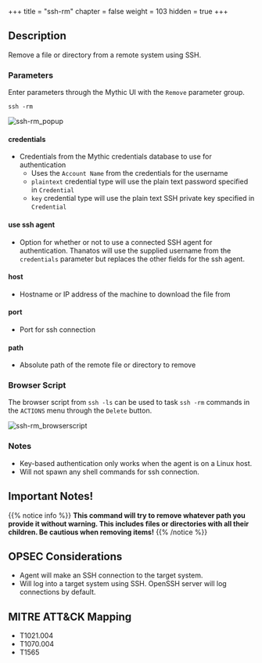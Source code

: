 +++
title = "ssh-rm"
chapter = false
weight = 103
hidden = true
+++

## Description
Remove a file or directory from a remote system using SSH.

### Parameters
Enter parameters through the Mythic UI with the `Remove` parameter group.
```
ssh -rm
```
![ssh-rm_popup](../images/ssh-rm_popup.png)

#### credentials
 - Credentials from the Mythic credentials database to use for authentication
   * Uses the `Account Name` from the credentials for the username
   * `plaintext` credential type will use the plain text password specified in `Credential`
   * `key` credential type will use the plain text SSH private key specified in
     `Credential`

#### use ssh agent
 - Option for whether or not to use a connected SSH agent for authentication. Thanatos will use
   the supplied username from the `credentials` parameter but replaces the other fields
   for the ssh agent.

#### host
 - Hostname or IP address of the machine to download the file from

#### port
 - Port for ssh connection

#### path
 - Absolute path of the remote file or directory to remove

### Browser Script
The browser script from `ssh -ls` can be used to task `ssh -rm` commands in the `ACTIONS`
menu through the `Delete` button.

![ssh-rm_browserscript](../images/ssh-rm_browserscript.png)

### Notes
 - Key-based authentication only works when the agent is on a Linux host.
 - Will not spawn any shell commands for ssh connection.

## Important Notes!
{{% notice info %}}
**This command will try to remove whatever path you provide it without warning. This includes
files or directories with all their children. Be cautious when removing items!**
{{% /notice %}}

## OPSEC Considerations
 - Agent will make an SSH connection to the target system.
 - Will log into a target system using SSH. OpenSSH server will log connections by
   default.

## MITRE ATT&CK Mapping
 - T1021.004
 - T1070.004
 - T1565
